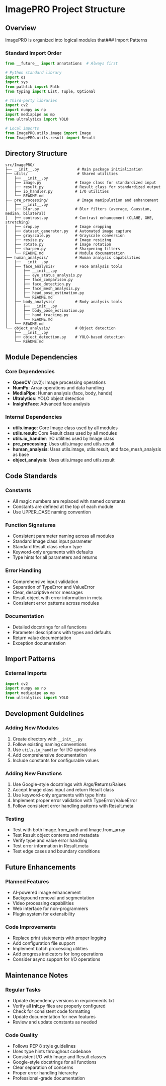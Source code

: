 # ImagePRO Project Structure

## Overview
ImagePRO is organized into logical modules that### Import Patterns

### Standard Import Order
```python
from __future__ import annotations  # Always first

# Python standard library
import os
import sys
from pathlib import Path
from typing import List, Tuple, Optional

# Third-party libraries
import cv2
import numpy as np
import mediapipe as mp
from ultralytics import YOLO

# Local imports
from ImagePRO.utils.image import Image
from ImagePRO.utils.result import Result
```

## Directory Structure
```
src/ImagePRO/
├── __init__.py                 # Main package initialization
├── utils/                      # Shared utilities
│   ├── __init__.py
│   ├── image.py               # Image class for standardized input
│   ├── result.py              # Result class for standardized output
│   ├── io_handler.py          # I/O utilities
│   └── README.md
├── pre_processing/             # Image manipulation and enhancement
│   ├── __init__.py
│   ├── blur.py                # Blur filters (average, Gaussian, median, bilateral)
│   ├── contrast.py            # Contrast enhancement (CLAHE, GHE, stretching)
│   ├── crop.py                # Image cropping
│   ├── dataset_generator.py   # Automated image capture
│   ├── grayscale.py           # Grayscale conversion
│   ├── resize.py              # Image resizing
│   ├── rotate.py              # Image rotation
│   ├── sharpen.py             # Sharpening filters
│   └── README.md              # Module documentation
├── human_analysis/            # Human analysis capabilities
│   ├── __init__.py
│   ├── face_analysis/         # Face analysis tools
│   │   ├── __init__.py
│   │   ├── eye_status_analysis.py
│   │   ├── face_comparison.py
│   │   ├── face_detection.py
│   │   ├── face_mesh_analysis.py
│   │   ├── head_pose_estimation.py
│   │   └── README.md
│   ├── body_analysis/         # Body analysis tools
│   │   ├── __init__.py
│   │   ├── body_pose_estimation.py
│   │   ├── hand_tracking.py
│   │   └── README.md
│   └── README.md
└── object_analysis/           # Object detection
    ├── __init__.py
    ├── object_detection.py    # YOLO-based detection
    └── README.md
```

## Module Dependencies

### Core Dependencies
- **OpenCV** (cv2): Image processing operations
- **NumPy**: Array operations and data handling
- **MediaPipe**: Human analysis (face, body, hands)
- **Ultralytics**: YOLO object detection
- **InsightFace**: Advanced face analysis

### Internal Dependencies
- **utils.image**: Core Image class used by all modules
- **utils.result**: Core Result class used by all modules
- **utils.io_handler**: I/O utilities used by Image class
- **pre_processing**: Uses utils.image and utils.result
- **human_analysis**: Uses utils.image, utils.result, and face_mesh_analysis as base
- **object_analysis**: Uses utils.image and utils.result

## Code Standards

### Constants
- All magic numbers are replaced with named constants
- Constants are defined at the top of each module
- Use UPPER_CASE naming convention

### Function Signatures
- Consistent parameter naming across all modules
- Standard Image class input parameter
- Standard Result class return type
- Keyword-only arguments with defaults
- Type hints for all parameters and returns

### Error Handling
- Comprehensive input validation
- Separation of TypeError and ValueError
- Clear, descriptive error messages
- Result object with error information in meta
- Consistent error patterns across modules

### Documentation
- Detailed docstrings for all functions
- Parameter descriptions with types and defaults
- Return value documentation
- Exception documentation

## Import Patterns

### External Imports
```python
import cv2
import numpy as np
import mediapipe as mp
from ultralytics import YOLO
```

## Development Guidelines

### Adding New Modules
1. Create directory with `__init__.py`
2. Follow existing naming conventions
3. Use `utils.io_handler` for I/O operations
4. Add comprehensive documentation
5. Include constants for configurable values

### Adding New Functions
1. Use Google-style docstrings with Args/Returns/Raises
2. Accept Image class input and return Result class
3. Use keyword-only arguments with type hints
4. Implement proper error validation with TypeError/ValueError
5. Follow consistent error handling patterns with Result.meta

### Testing
- Test with both Image.from_path and Image.from_array
- Test Result object contents and metadata
- Verify type and value error handling
- Test error information in Result.meta
- Test edge cases and boundary conditions

## Future Enhancements

### Planned Features
- AI-powered image enhancement
- Background removal and segmentation
- Video processing capabilities
- Web interface for non-programmers
- Plugin system for extensibility

### Code Improvements
- Replace print statements with proper logging
- Add configuration file support
- Implement batch processing utilities
- Add progress indicators for long operations
- Consider async support for I/O operations

## Maintenance Notes

### Regular Tasks
- Update dependency versions in requirements.txt
- Verify all __init__.py files are properly configured
- Check for consistent code formatting
- Update documentation for new features
- Review and update constants as needed

### Code Quality
- Follows PEP 8 style guidelines
- Uses type hints throughout codebase
- Consistent I/O with Image and Result classes
- Google-style docstrings for all functions
- Clear separation of concerns
- Proper error handling hierarchy
- Professional-grade documentation
